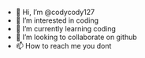 - 👋 Hi, I’m @codycody127
- 👀 I’m interested in coding
- 🌱 I’m currently learning coding
- 💞️ I’m looking to collaborate on github
- 📫 How to reach me you dont

<!---
codycody127/codycody127 is a ✨ special ✨ repository because its `README.md` (this file) appears on your GitHub profile.
You can click the Preview link to take a look at your changes.
--->
